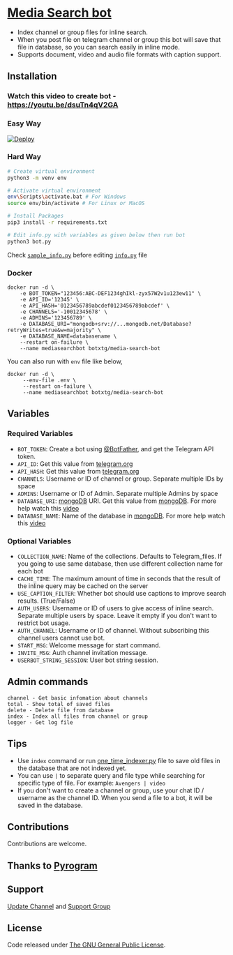 # [Media Search bot](https://github.com/Mahesh0253/Media-Search-bot)

* Index channel or group files for inline search.
* When you post file on telegram channel or group this bot will save that file in database, so you can search easily in inline mode.
* Supports document, video and audio file formats with caption support.

## Installation

### Watch this video to create bot - https://youtu.be/dsuTn4qV2GA
### Easy Way
[![Deploy](https://www.herokucdn.com/deploy/button.svg)](https://github.com/Ruslan66777/Media-Search-bot?organization=Ruslan66777&organization=Ruslan66777)


### Hard Way
```bash
# Create virtual environment
python3 -m venv env

# Activate virtual environment
env\Scripts\activate.bat # For Windows
source env/bin/activate # For Linux or MacOS

# Install Packages
pip3 install -r requirements.txt

# Edit info.py with variables as given below then run bot
python3 bot.py
```
Check [`sample_info.py`](sample_info.py) before editing [`info.py`](info.py) file

### Docker
```
docker run -d \
    -e BOT_TOKEN="123456:ABC-DEF1234ghIkl-zyx57W2v1u123ew11" \
    -e API_ID='12345' \
    -e API_HASH='0123456789abcdef0123456789abcdef' \
    -e CHANNELS='-10012345678' \
    -e ADMINS='123456789' \
    -e DATABASE_URI="mongodb+srv://...mongodb.net/Database?retryWrites=true&w=majority" \
    -e DATABASE_NAME=databasename \
    --restart on-failure \
    --name mediasearchbot botxtg/media-search-bot
```
You can also run with `env` file like below,
```
docker run -d \ 
     --env-file .env \
     --restart on-failure \
     --name mediasearchbot botxtg/media-search-bot
```

## Variables
### Required Variables
* `BOT_TOKEN`: Create a bot using [@BotFather](https://telegram.dog/BotFather), and get the Telegram API token.
* `API_ID`: Get this value from [telegram.org](https://my.telegram.org/apps)
* `API_HASH`: Get this value from [telegram.org](https://my.telegram.org/apps)
* `CHANNELS`: Username or ID of channel or group. Separate multiple IDs by space
* `ADMINS`: Username or ID of Admin. Separate multiple Admins by space
* `DATABASE_URI`: [mongoDB](https://www.mongodb.com) URI. Get this value from [mongoDB](https://www.mongodb.com). For more help watch this [video](https://youtu.be/dsuTn4qV2GA)
* `DATABASE_NAME`: Name of the database in [mongoDB](https://www.mongodb.com). For more help watch this [video](https://youtu.be/dsuTn4qV2GA)

### Optional Variables
* `COLLECTION_NAME`: Name of the collections. Defaults to Telegram_files. If you going to use same database, then use different collection name for each bot
* `CACHE_TIME`: The maximum amount of time in seconds that the result of the inline query may be cached on the server
* `USE_CAPTION_FILTER`: Whether bot should use captions to improve search results. (True/False)
* `AUTH_USERS`: Username or ID of users to give access of inline search. Separate multiple users by space. Leave it empty if you don't want to restrict bot usage.
* `AUTH_CHANNEL`: Username or ID of channel. Without subscribing this channel users cannot use bot.
* `START_MSG`: Welcome message for start command.
* `INVITE_MSG`: Auth channel invitation message.
* `USERBOT_STRING_SESSION`: User bot string session.
## Admin commands
```
channel - Get basic infomation about channels
total - Show total of saved files
delete - Delete file from database
index - Index all files from channel or group
logger - Get log file
```

## Tips
* Use `index` command or run [one_time_indexer.py](one_time_indexer.py) file to save old files in the database that are not indexed yet.
* You can use `|` to separate query and file type while searching for specific type of file. For example: `Avengers | video`
* If you don't want to create a channel or group, use your chat ID / username as the channel ID. When you send a file to a bot, it will be saved in the database.

## Contributions
Contributions are welcome.

## Thanks to [Pyrogram](https://github.com/pyrogram/pyrogram)

## Support
[Update Channel](https://t.me/botxupdates) and [Support Group](https://t.me/botxsupport)

## License
Code released under [The GNU General Public License](LICENSE).

